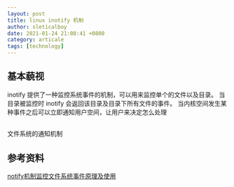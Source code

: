 ```yaml
---
layout: post
title: linux inotify 机制
author: sleticalboy
date: 2021-01-24 21:08:41 +0800
category: articale
tags: [technology]
---
```


## 基本藐视
inotify 提供了一种监控系统事件的机制，可以用来监控单个的文件以及目录。
当目录被监控时 inotify 会返回该目录及目录下所有文件的事件。
当内核空间发生某种事件之后可以立即通知用户空间，让用户来决定怎么处理

## 

文件系统的通知机制


## 参考资料

[notify机制监控文件系统事件原理及使用](https://www.cnblogs.com/samdyhc/p/9300270.html)

[]()
